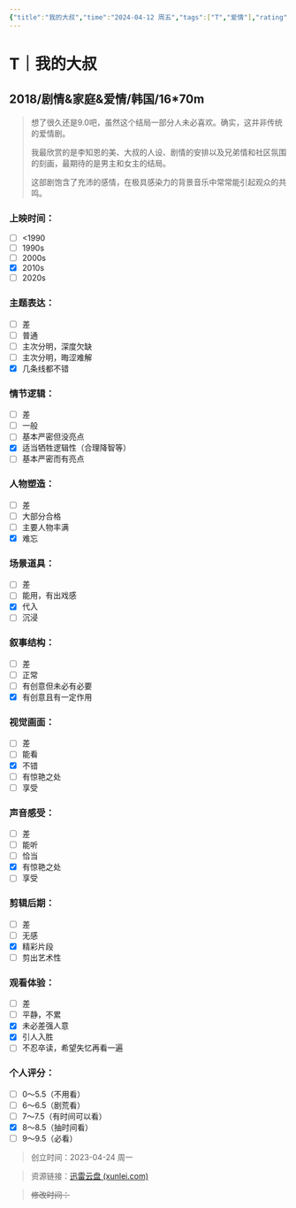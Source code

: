 ```yaml
---
{"title":"我的大叔","time":"2024-04-12 周五","tags":["T","爱情"],"rating":"9.0","dg-publish":true,"permalink":"/300 评价/T/我的大叔/","dgPassFrontmatter":true,"created":"2024-04-12T17:40:38.885+08:00","updated":"2024-04-12T17:55:16.065+08:00"}
---
```


# T｜我的大叔
## 2018/剧情&家庭&爱情/韩国/16\*70m
>想了很久还是9.0吧，虽然这个结局一部分人未必喜欢。确实，这并非传统的爱情剧。
>
>我最欣赏的是李知恩的美、大叔的人设、剧情的安排以及兄弟情和社区氛围的刻画，最期待的是男主和女主的结局。
>
>这部剧饱含了充沛的感情，在极具感染力的背景音乐中常常能引起观众的共鸣。
### 上映时间：
- [ ] <1990
- [ ] 1990s
- [ ] 2000s
- [x] 2010s
- [ ] 2020s
### 主题表达：
- [ ] 差
- [ ] 普通
- [ ] 主次分明，深度欠缺
- [ ] 主次分明，晦涩难解
- [x] 几条线都不错
### 情节逻辑：
- [ ] 差
- [ ] 一般
- [ ] 基本严密但没亮点
- [x] 适当牺牲逻辑性（合理降智等）
- [ ] 基本严密而有亮点
### 人物塑造：
- [ ] 差
- [ ] 大部分合格
- [ ] 主要人物丰满
- [x] 难忘
### 场景道具：
- [ ] 差
- [ ] 能用，有出戏感
- [x] 代入
- [ ] 沉浸
### 叙事结构：
- [ ] 差
- [ ] 正常
- [ ] 有创意但未必有必要
- [x] 有创意且有一定作用
### 视觉画面：
- [ ] 差
- [ ] 能看
- [x] 不错
- [ ] 有惊艳之处
- [ ] 享受
### 声音感受：
- [ ] 差
- [ ] 能听
- [ ] 恰当
- [x] 有惊艳之处
- [ ] 享受
### 剪辑后期：
- [ ] 差
- [ ] 无感
- [x] 精彩片段
- [ ] 剪出艺术性
### 观看体验：
- [ ] 差
- [ ] 平静，不累
- [x] 未必差强人意
- [x] 引人入胜
- [ ] 不忍卒读，希望失忆再看一遍
### 个人评分：
- [ ] 0～5.5（不用看）
- [ ] 6～6.5（剧荒看）
- [ ] 7～7.5（有时间可以看）
- [x] 8～8.5（抽时间看）
- [ ] 9～9.5（必看）

>创立时间：2023-04-24 周一

>资源链接：[迅雷云盘 (xunlei.com)](https://pan.xunlei.com/s/VNpUQypg0tD1GK6aOhiOnQ4QA1?pwd=d2mk&path=%2F%E6%88%91%E7%9A%84%E5%A4%A7%E5%8F%94)

>~~修改时间：~~



